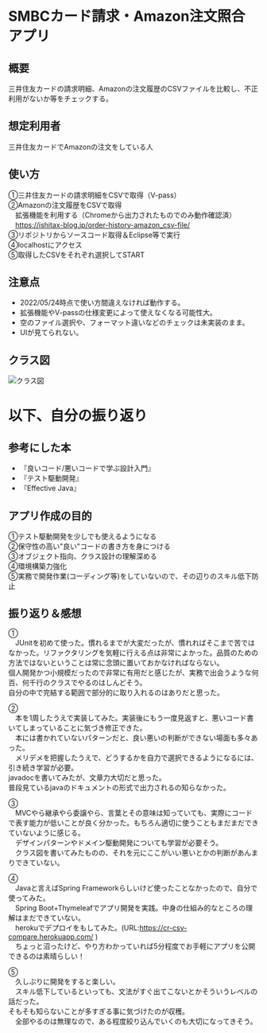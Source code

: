 # SMBCカード請求・Amazon注文照合アプリ
## 概要
三井住友カードの請求明細、Amazonの注文履歴のCSVファイルを比較し、不正利用がないか等をチェックする。
## 想定利用者
三井住友カードでAmazonの注文をしている人
## 使い方   
①三井住友カードの請求明細をCSVで取得（V-pass）  
②Amazonの注文履歴をCSVで取得  
　拡張機能を利用する（Chromeから出力されたものでのみ動作確認済）  
　https://ishitax-blog.jp/order-history-amazon_csv-file/  
③リポジトリからソースコード取得＆Eclipse等で実行  
④localhostにアクセス  
⑤取得したCSVをそれぞれ選択してSTART  
## 注意点
* 2022/05/24時点で使い方間違えなければ動作する。
* 拡張機能やV-passの仕様変更によって使えなくなる可能性大。
* 空のファイル選択や、フォーマット違いなどのチェックは未実装のまま。
* UIが見てられない。

## クラス図
![クラス図](https://user-images.githubusercontent.com/57442960/170486015-2b5e3523-3c05-4a7d-be48-9a1a1a51c649.png)

# 以下、自分の振り返り
## 参考にした本
* 『良いコード/悪いコードで学ぶ設計入門』
* 『テスト駆動開発』
* 『Effective Java』

## アプリ作成の目的
①テスト駆動開発を少しでも使えるようになる  
②保守性の高い"良い"コードの書き方を身につける  
③オブジェクト指向、クラス設計の理解深める  
④環境構築力強化  
⑤実務で開発作業(コーディング等)をしていないので、その辺りのスキル低下防止  

 ## 振り返り＆感想
①  
　JUnitを初めて使った。慣れるまでが大変だったが、慣れればそこまで苦ではなかった。リファクタリングを気軽に行える点は非常によかった。品質のための方法ではないということは常に念頭に置いておかなければならない。  
 個人開発かつ小規模だったので非常に有用だと感じたが、実務で出会うような何百、何千行のクラスでやるのはしんどそう。  
 自分の中で完結する範囲で部分的に取り入れるのはありだと思った。  

②  
　本を1周したうえで実装してみた。実装後にもう一度見返すと、悪いコード書いてしまっていることに気づき修正できた。  
　本には書かれていないパターンだと、良い悪いの判断ができない場面も多々あった。  
　メリデメを把握したうえで、どうするかを自力で選択できるようになるには、引き続き学習が必要。  
  javadocを書いてみたが、文章力大切だと思った。  
  普段見ているjavaのドキュメントの形式で出力されるの知らなかった。

③  
　MVCやら継承やら委譲やら、言葉とその意味は知っていても、実際にコードで表す能力が低いことが良く分かった。もちろん適切に使うこともまだまだできていないように感じる。  
　デザインパターンやドメイン駆動開発についても学習が必要そう。  
　クラス図を書いてみたものの、それを元にここがいい悪いとかの判断があんまりできていない。  

④  
　Javaと言えばSpring Frameworkらしいけど使ったことなかったので、自分で使ってみた。  
　Spring Boot+Thymeleafでアプリ開発を実践。中身の仕組み的なところの理解はまだできていない。  
　herokuでデプロイをもしてみた。(URL:https://cr-csv-compare.herokuapp.com/ )  
　ちょっと沼ったけど、やり方わかっていれば5分程度でお手軽にアプリを公開できるのは素晴らしい！  

⑤  
　久しぶりに開発をすると楽しい。  
　スキル低下しているといっても、文法がすぐ出てこないとかそういうレベルの話だった。  
  そもそも知らないことが多すぎる事に気づけたのが収穫。  
　全部やるのは無理なので、ある程度絞り込んでいくのも大切になってきそう。  
